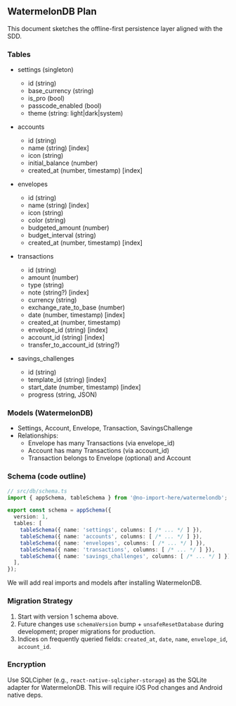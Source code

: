 ## WatermelonDB Plan

This document sketches the offline-first persistence layer aligned with the SDD.

### Tables

- settings (singleton)
  - id (string)
  - base_currency (string)
  - is_pro (bool)
  - passcode_enabled (bool)
  - theme (string: light|dark|system)

- accounts
  - id (string)
  - name (string) [index]
  - icon (string)
  - initial_balance (number)
  - created_at (number, timestamp) [index]

- envelopes
  - id (string)
  - name (string) [index]
  - icon (string)
  - color (string)
  - budgeted_amount (number)
  - budget_interval (string)
  - created_at (number, timestamp) [index]

- transactions
  - id (string)
  - amount (number)
  - type (string)
  - note (string?) [index]
  - currency (string)
  - exchange_rate_to_base (number)
  - date (number, timestamp) [index]
  - created_at (number, timestamp)
  - envelope_id (string) [index]
  - account_id (string) [index]
  - transfer_to_account_id (string?)

- savings_challenges
  - id (string)
  - template_id (string) [index]
  - start_date (number, timestamp) [index]
  - progress (string, JSON)

### Models (WatermelonDB)

- Settings, Account, Envelope, Transaction, SavingsChallenge
- Relationships:
  - Envelope has many Transactions (via envelope_id)
  - Account has many Transactions (via account_id)
  - Transaction belongs to Envelope (optional) and Account

### Schema (code outline)

```ts
// src/db/schema.ts
import { appSchema, tableSchema } from '@no-import-here/watermelondb'; // placeholder until package install

export const schema = appSchema({
  version: 1,
  tables: [
    tableSchema({ name: 'settings', columns: [ /* ... */ ] }),
    tableSchema({ name: 'accounts', columns: [ /* ... */ ] }),
    tableSchema({ name: 'envelopes', columns: [ /* ... */ ] }),
    tableSchema({ name: 'transactions', columns: [ /* ... */ ] }),
    tableSchema({ name: 'savings_challenges', columns: [ /* ... */ ] }),
  ],
});
```

We will add real imports and models after installing WatermelonDB.

### Migration Strategy

1. Start with version 1 schema above.
2. Future changes use `schemaVersion` bump + `unsafeResetDatabase` during development; proper migrations for production.
3. Indices on frequently queried fields: `created_at`, `date`, `name`, `envelope_id`, `account_id`.

### Encryption

Use SQLCipher (e.g., `react-native-sqlcipher-storage`) as the SQLite adapter for WatermelonDB. This will require iOS Pod changes and Android native deps.

